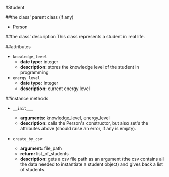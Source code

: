 #Student

##the class' parent class (if any)
* Person

##the class' description
This class represents a student in real life.

##attributes
* `knowledge_level`
    * **date type:** integer
    * **description:** stores the knowledge level of the student in programming
* `energy_level`
    * **date type:** integer
    * **description:** current energy level

##instance methods 
* `__init___`
    * **arguments:** knowledge_level, energy_level
    * **description:** calls the Person's constructor, but also set's the attributes above 
    (should raise an error, if any is empty).

* `create_by_csv`
    * **argument:** file_path
    * **return:** list_of_students
    * **description:** gets a csv file path as an argument 
    (the csv contains all the data needed to instantiate a student object) 
    and gives back a list of students.